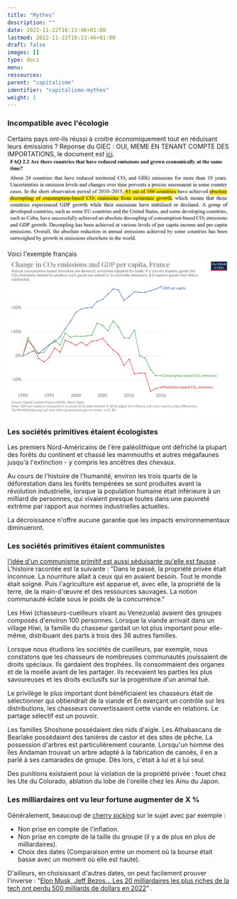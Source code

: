 ```yaml
---
title: "Mythes"
description: ""
date: 2022-11-22T16:13:46+01:00
lastmod: 2022-11-22T16:13:46+01:00
draft: false
images: []
type: docs
menu:
ressources:
parent: "capitalisme"
identifier: "capitalisme-mythes"
weight: 1
---
```


### Incompatible avec l'écologie

Certains pays ont-ils réussi à croitre économiquement tout en réduisant leurs émissions ?
Réponse du GIEC : OUI, MEME EN TENANT COMPTE DES IMPORTATIONS, le document
est [ici](https://report.ipcc.ch/ar6wg3/pdf/IPCC_AR6_WGIII_FAQ_Chapter_02.pdf).
![giec découplage c02 économie](decouplage_co2.jpeg)

Voici l'exemple français
![decouplage co2 france](decouplage_france.jpeg)

### Les sociétés primitives étaient écologistes

Les premiers Nord-Américains de l'ère paléolithique ont défriché la plupart des forêts du continent et chassé les
mammouths et autres mégafaunes jusqu'à l'extinction - y compris les ancêtres des chevaux.

Au cours de l'histoire de l'humanité, environ les trois quarts de la déforestation dans les forêts tempérées se sont
produites avant la révolution industrielle, lorsque la population humaine était inférieure à un milliard de personnes,
qui vivaient presque toutes dans une pauvreté extrême par rapport aux normes industrielles actuelles.

La décroissance n'offre aucune garantie que les impacts environnementaux diminueront.

### Les sociétés primitives étaient communistes

[l'idée d'un communisme primitif est aussi séduisante qu'elle est fausse](https://aeon.co/essays/the-idea-of-primitive-communism-is-as-seductive-as-it-is-wrong)
. L'histoire racontée est la suivante : "Dans le passé, la propriété privée était inconnue. La nourriture allait à ceux
qui en avaient besoin. Tout le monde était soigné. Puis l'agriculture est apparue et, avec elle, la propriété de la
terre, de la main-d'œuvre et des ressources sauvages. La notion communauté éclate sous le poids de la concurrence."

Les Hiwi (chasseurs-cueilleurs vivant au Venezuela) avaient des groupes composés d'environ 100 personnes. Lorsque la
viande arrivait dans un village Hiwi, la famille du chasseur gardait un lot plus important pour elle-même, distribuant
des parts à trois des 36 autres familles.

Lorsque nous étudions les sociétés de cueilleurs, par exemple, nous constatons que les chasseurs de nombreuses
communautés jouissaient de droits spéciaux. Ils gardaient des trophées. Ils consommaient des organes et de la moelle
avant de les partager. Ils recevaient les parties les plus savoureuses et les droits exclusifs sur la progéniture d'un
animal tué.

Le privilège le plus important dont bénéficiaient les chasseurs était de sélectionner qui obtiendrait de la viande et En
exerçant un contrôle sur les distributions, les chasseurs convertissaient cette viande en relations. Le partage sélectif
est un pouvoir.

Les familles Shoshone possédaient des nids d'aigle. Les Athabascans de Bearlake possédaient des tanières de castor et
des sites de pêche. La possession d'arbres est particulièrement courante. Lorsqu'un homme des îles Andaman trouvait un
arbre adapté à la fabrication de canoës, il en a parlé à ses camarades de groupe. Dès lors, c'était à lui et à lui seul.

Des punitions existaient pour la violation de la propriété privée : fouet chez les Ute du Colorado, ablation du lobe de
l'oreille chez les Ainu du Japon.

### Les milliardaires ont vu leur fortune augmenter de X %

Généralement, beaucoup de [cherry picking](https://twitter.com/ordrespontane/status/1353688204600352768) sur le sujet
avec par exemple :

- Non prise en compte de l'inflation.
- Non prise en compte de la taille du groupe (il y a de plus en plus de milliardaires).
- Choix des dates (Comparaison entre un moment où la bourse était basse avec un moment où elle est haute).

D'ailleurs, en choisissant d'autres dates, on peut facilement prouver l'inverse : "[Elon Musk, Jeff Bezos… Les 20
milliardaires les plus riches de la tech ont perdu 500 milliards de dollars en 2022](https://www.sudouest.fr/economie/reseaux-sociaux/elon-musk-jeff-bezos-les-20-milliardaires-les-plus-riches-de-la-tech-ont-perdu-500-milliards-de-dollars-en-2022-12843977.php)"
.